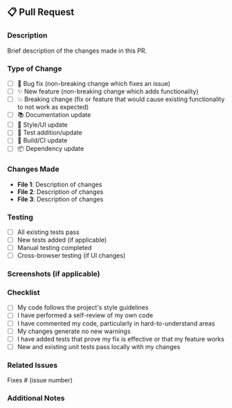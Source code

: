## 📋 Pull Request

### Description
Brief description of the changes made in this PR.

### Type of Change
- [ ] 🐛 Bug fix (non-breaking change which fixes an issue)
- [ ] ✨ New feature (non-breaking change which adds functionality)
- [ ] 💥 Breaking change (fix or feature that would cause existing functionality to not work as expected)
- [ ] 📚 Documentation update
- [ ] 🎨 Style/UI update
- [ ] 🧪 Test addition/update
- [ ] 🔧 Build/CI update
- [ ] 📦 Dependency update

### Changes Made
- **File 1**: Description of changes
- **File 2**: Description of changes
- **File 3**: Description of changes

### Testing
- [ ] All existing tests pass
- [ ] New tests added (if applicable)
- [ ] Manual testing completed
- [ ] Cross-browser testing (if UI changes)

### Screenshots (if applicable)
<!-- Add screenshots of UI changes -->

### Checklist
- [ ] My code follows the project's style guidelines
- [ ] I have performed a self-review of my own code
- [ ] I have commented my code, particularly in hard-to-understand areas
- [ ] My changes generate no new warnings
- [ ] I have added tests that prove my fix is effective or that my feature works
- [ ] New and existing unit tests pass locally with my changes

### Related Issues
Fixes # (issue number)

### Additional Notes
<!-- Any additional information or context -->
